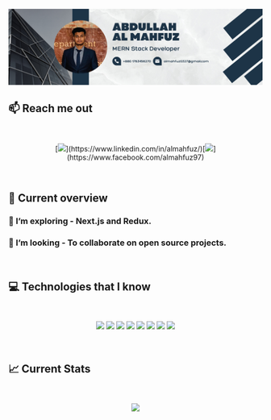![I am a Junior MERN Stack developer. ](https://github.com/almahfuz97/almahfuz97/blob/main/images/githubcover.png)

## :mailbox: Reach me out

<br />

<p align="center">[<img height="75" src="https://github.com/almahfuz97/almahfuz97/blob/main/images/icons/Linkedin.png">](https://www.linkedin.com/in/almahfuz/)[<img height="75" src="https://github.com/almahfuz97/almahfuz97/blob/main/images/icons/Facebook.png">](https://www.facebook.com/almahfuz97)</p>

<br />

## :eyes: Current overview

### 🌱 I’m exploring - Next.js and Redux. 
### 👯 I’m looking - To collaborate on open source projects.  



<br />

## :computer: Technologies that I know
<br>
<p align="center">
<img src="https://github.com/almahfuz97/almahfuz97/blob/main/images/icons/HTML.png"/>
<img src="https://github.com/almahfuz97/almahfuz97/blob/main/images/icons/css.png"/>
<img src="https://github.com/almahfuz97/almahfuz97/blob/main/images/icons/JavaScript.png"/>
<img src="https://github.com/almahfuz97/almahfuz97/blob/main/images/icons/react.png"/>
<img src="https://github.com/almahfuz97/almahfuz97/blob/main/images/icons/tailwind.png"/>
<img src="https://github.com/almahfuz97/almahfuz97/blob/main/images/icons/Bootsrap.png"/>
<img src="https://github.com/almahfuz97/almahfuz97/blob/main/images/icons/node.png"/>
<img src="https://github.com/almahfuz97/almahfuz97/blob/main/images/icons/express.png"/>
</p><br/>

## :chart_with_upwards_trend: Current Stats

<br />
<p align="center">
  <img width="60%" src="https://github-readme-streak-stats.herokuapp.com/?user=almahfuz97&background=0D1117&sideNums=FFFFFF&sideLabels=9A9A9A&currStreakNum=FB8C00&dates=6E6E6E" />
</p>

